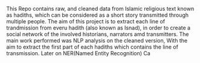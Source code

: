 This Repo contains raw, and cleaned data from Islamic religious text known as hadiths, which can be considered as a short story transmitted through multiple people.
The aim of this project is to extract each line of trandmission from everu hadith (also known as Isnad), in order to create a social network of the involved historians, narrators amd transmitters.
The main work performed was NLP analysis on the cleaned version, With the aim to extract the first part of each hadiths which contains the line of transmission. Later on NER(Named Entity Recognition)
Ca
